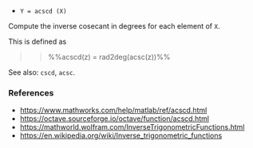 - `Y = acscd (X)`

Compute the inverse cosecant in degrees for each element of `X`.

This is defined as

> > %%acscd(z) = rad2deg(acsc(z))%%

See also: `cscd`, `acsc`.

### References

- https://www.mathworks.com/help/matlab/ref/acscd.html
- https://octave.sourceforge.io/octave/function/acscd.html
- https://mathworld.wolfram.com/InverseTrigonometricFunctions.html
- https://en.wikipedia.org/wiki/Inverse_trigonometric_functions
